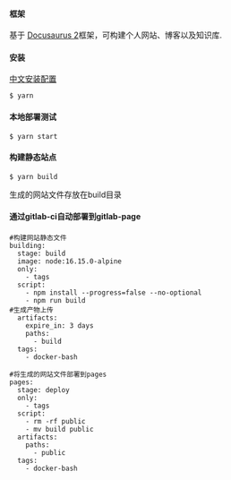 

#### 框架

 基于 [Docusaurus 2](https://docusaurus.io/)框架，可构建个人网站、博客以及知识库.

#### 安装

[中文安装配置](https://www.docusaurus.cn/docs/installation)

```
$ yarn
```

#### 本地部署测试

```
$ yarn start
```

#### 构建静态站点

```
$ yarn build
```

生成的网站文件存放在build目录

#### 通过gitlab-ci自动部署到gitlab-page

```
#构建网站静态文件
building:
  stage: build
  image: node:16.15.0-alpine
  only:
    - tags
  script:
    - npm install --progress=false --no-optional
    - npm run build
#生成产物上传
  artifacts:
    expire_in: 3 days
    paths:
      - build
  tags:
    - docker-bash

#将生成的网站文件部署到pages
pages:
  stage: deploy
  only:
    - tags
  script:
    - rm -rf public
    - mv build public
  artifacts:
    paths:
      - public
  tags:
    - docker-bash
```
